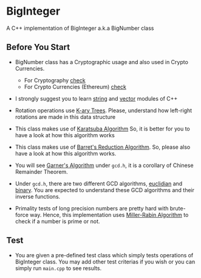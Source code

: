# BigInteger

A C++ implementation of BigInteger a.k.a BigNumber class

## Before You Start

* BigNumber class has a Cryptographic usage and also used in Crypto Currencies.

    - For Cryptography [check](https://case.edu/affil/sigmaxi/files/CryptoslidesSinger.pdf)
    - For Crypto Currencies (Ethereum) [check](https://docs.ethers.io/v5/api/utils/bignumber/)

* I strongly suggest you to learn [string](http://www.cplusplus.com/reference/string/string/)  and [vector](http://www.cplusplus.com/reference/vector/vector/) modules of C++

* Rotation operations use [K-ary Trees](https://xlinux.nist.gov/dads/HTML/karyTree.html). Please, understand how left-right rotations are made in this data structure

* This class makes use of [Karatsuba Algorithm](https://en.wikipedia.org/wiki/Karatsuba_algorithm#Pseudocode)
So, it is better for you to have a look at how this algorithm works

* This class makes use of [Barret's Reduction Algorithm](https://en.wikipedia.org/wiki/Barrett_reduction). So, please also have a look at how this algorithm works.

* You will see [Garner's Algorithm](https://cp-algorithms.com/algebra/chinese-remainder-theorem.html#toc-tgt-2) under <code>gcd.h</code>, it is a corollary of Chinese Remainder Theorem.

* Under <code>gcd.h</code>, there are two different GCD algorithms, [euclidian](https://en.wikipedia.org/wiki/Euclidean_algorithm) and [binary](https://en.wikipedia.org/wiki/Binary_GCD_algorithm). You are expected to understand these GCD algorithms and their inverse functions.

* Primality tests of long precision numbers are pretty hard with brute-force way. Hence, this implementation uses [Miller-Rabin Algorithm](https://en.wikipedia.org/wiki/Miller%E2%80%93Rabin_primality_test) to check if a number is prime or not.

## Test

* You are given a pre-defined test class which simply tests operations of BigInteger class. You may add other test criterias if you wish or you can simply run <code>main.cpp</code> to see results.
